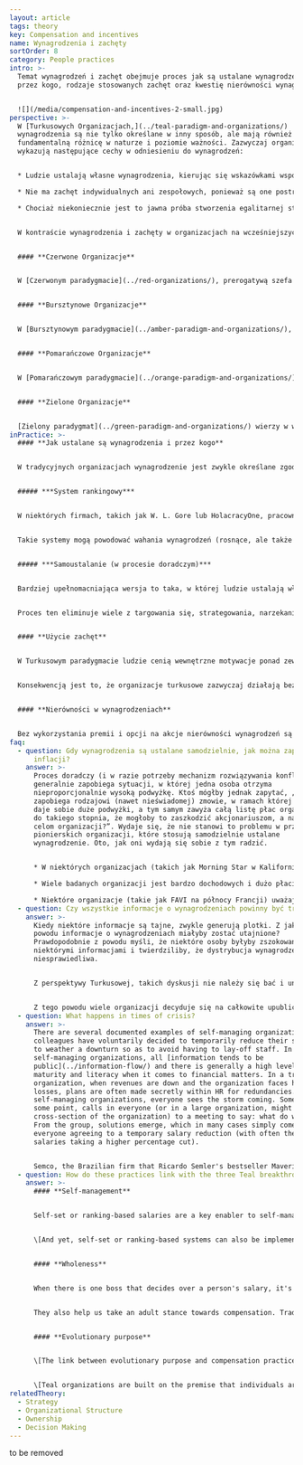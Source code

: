 ```yaml
---
layout: article
tags: theory
key: Compensation and incentives
name: Wynagrodzenia i zachęty
sortOrder: 8
category: People practices
intro: >-
  Temat wynagrodzeń i zachęt obejmuje proces jak są ustalane wynagrodzenia i
  przez kogo, rodzaje stosowanych zachęt oraz kwestię nierówności wynagrodzeń.


  ![](/media/compensation-and-incentives-2-small.jpg)
perspective: >-
  W [Turkusowych Organizacjach,](../teal-paradigm-and-organizations/)
  wynagrodzenia są nie tylko określane w inny sposób, ale mają również
  fundamentalną różnicę w naturze i poziomie ważności. Zazwyczaj organizacje te
  wykazują następujące cechy w odniesieniu do wynagrodzeń:


  * Ludzie ustalają własne wynagrodzenia, kierując się wskazówkami współpracowników.

  * Nie ma zachęt indywidualnych ani zespołowych, ponieważ są one postrzegane jako bodźce odwracające uwagę ludzi od ich wewnętrznej motywacji i wypaczające zachowanie.

  * Chociaż niekoniecznie jest to jawna próba stworzenia egalitarnej struktury wynagrodzeń, wydaje się, że w tych organizacjach ludzie dążą do zmniejszenia czasami skrajnych różnic w wynagrodzeniach, których doświadczamy obecnie w wielu sektorach. Szczególny nacisk kładzie się na to, aby najniżej opłacani zarabiali wystarczająco dużo na zaspokojenie podstawowych potrzeb.


  W kontraście wynagrodzenia i zachęty w organizacjach na wcześniejszych etapach można podsumować w następujący sposób:


  #### **Czerwone Organizacje**


  W [Czerwonym paradygmacie](../red-organizations/), prerogatywą szefa jest swobodne, dla kaprysu, decydowanie o podwyższeniu lub obniżeniu wynagrodzenia. Nie ma formalnych procesów negocjowania wynagrodzenia ani formalnych, udokumentowanych procesów motywacyjnych.


  #### **Bursztynowe Organizacje**


  W [Bursztynowym paradygmacie](../amber-paradigm-and-organizations/), wynagrodzenie jest na ogół ustalane i określane na podstawie poziomu danej osoby w hierarchii (lub innego ustalonego wskaźnika statusu, takiego jak typ jej stopnia uniwersyteckiego). Nie ma indywidualnych negocjacji płacowych ani zachęt. To "ta sama praca, ta sama płaca".


  #### **Pomarańczowe Organizacje**


  W [Pomarańczowym paradygmacie](../orange-paradigm-and-organizations/) istnieją indywidualne negocjacje dotyczące wynagrodzenia podstawowego, a ludzie generalnie mieszczą się w przedziałach płacowych. Szef ma pewną swobodę w zwiększaniu pensji w ramach tego przedziału wynagrodzenia. Pomarańczowy mocno wierzy w indywidualne cele i zachęty. Jeśli ludzie osiągną z góry ustalone cele (które idealnie pasują do kaskadowego systemu celów lub budżetu, który buduje silny wzrost wartości dla akcjonariuszy), otrzymają twardą premię. Znaczne różnice w wynagrodzeniach między najlepiej a najgorzej zarabiającymi są uważane za całkowicie akceptowalne, ponieważ odzwierciedlają zasługi i wkład ludzi.


  #### **Zielone Organizacje**


  [Zielony paradygmat](../green-paradigm-and-organizations/) wierzy w współpracę tak samo jak w konkurencję; indywidualne zachęty zaczynają ustępować miejsca bonusom zespołowym. Podejmowane są próby zmniejszenia różnicy między najlepiej zarabiającymi a najniższymi pracownikami w miejscu pracy, na przykład poprzez maksymalną wielokrotność między wynagrodzeniem dyrektora generalnego a medianą (lub najniższą) pensją w organizacji.
inPractice: >-
  #### **Jak ustalane są wynagrodzenia i przez kogo**


  W tradycyjnych organizacjach wynagrodzenie jest zwykle określane zgodnie z hierarchią organizacyjną. Generalnie szef może zdecydować o podwyżce wynagrodzenia dla swoich podwładnych, często z zastrzeżeniem wytycznych lub zgody HR (lub instytucji). W organizacjach samozarządzających, pod nieobecność szefów, proces ustalania wynagrodzeń i innych rodzajów wynagrodzeń musi zostać opracowany na nowo, wykorzystując siłę wkładu współpracowników. Wydaje się, że istnieją dwie szerokie kategorie systemów: systemy rankingowe i systemy samoustalania (oparte na procesie doradczym). \[Oba z nich mogą być również używane w systemach hierarchicznych. Nie zależą od samozarządzających się struktur.]


  ##### ***System rankingowy***


  W niektórych firmach, takich jak W. L. Gore lub HolacracyOne, pracownicy oceniają lub oceniają wkład kolegów, z którymi najbliżej współpracują. W oparciu o te dane wejściowe ludzie są przydzielani do różnych przedziałów wynagrodzeń - zwykle przez algorytm lub wybrany komitet. Ludzie, którzy są postrzegani jako wnoszący więcej, znajdą się w wyższych przedziałach, które zarabiają wyższe pensje; młodsi, mniej doświadczeni koledzy w naturalny sposób skłaniają się ku zespołom z niższymi zarobkami. Proces jest prosty i łatwy do zrozumienia i ogólnie postrzegany jako uczciwy. Kiedy to nie tylko jedna osoba (szef), ale wielu współpracowników danej osoby informuje proces, otrzymane wynagrodzenie będzie prawdopodobnie bardziej sprawiedliwym odzwierciedleniem wkładu tej osoby.


  Takie systemy mogą powodować wahania wynagrodzeń (rosnące, ale także spadające) na przestrzeni lat, w zależności od wkładu osób. W wielu krajach przepisy prawa pracy zapobiegają obniżaniu wynagrodzeń, co wymaga dostosowania do tej metody. Na przykład system mógłby być używany tylko do rozróżnienia, którzy koledzy powinni otrzymać podwyżkę. Alternatywnie, system można zaprojektować przy użyciu niskiej stałej pensji i zezwalać na wahania indywidualnych premii, które mogą rosnąć lub spadać.


  ##### ***Samoustalanie (w procesie doradczym)***


  Bardziej upełnomacniająca wersja to taka, w której ludzie ustalają własne pensje, skalibrowane na podstawie procesu udzielania porad współpracownikom. W takim przypadku, na ogół raz w roku, ludzie proponują, jaką podwyżkę pensji uważają za odpowiednią dla siebie, i uzasadniają swoją propozycję. Wkład ten jest weryfikowany przez szereg współpracowników (np. w wybieranej radzie ds. wynagrodzeń), którzy udzielają indywidualnych porad dotyczących tej propozycji, w oparciu o kalibrację wśród współpracowników. Poszczególne osoby mogą wówczas zdecydować, czy chcą zastosować się do otrzymanych porad, czy też nie, a ich wybór jest podawany do wiadomości publicznej. Jeśli tak zdecyduje, grupa doradcza ds. wynagrodzeń może zadeklarować konflikt i powołać się na [mechanizm rozwiązywania konfliktów](../conflict-resolution/).


  Proces ten eliminuje wiele z targowania się, strategowania, narzekania i „podlizywania”, które ma miejsce, gdy szef ustala pensje. Jeśli ludzie są niezadowoleni ze swojej pensji, mogą ją po prostu podnieść. I będą ponosić konsekwencje swoich wyborów, jeśli zdecydują się oddalić się od porad współpracowników.


  #### **Użycie zachęt**


  W Turkusowym paradygmacie ludzie cenią wewnętrzne motywacje ponad zewnętrzne. Kiedy ludzie zarabiają wystarczająco dużo pieniędzy, aby zaspokoić swoje podstawowe potrzeby, najważniejsze jest, aby praca miała znaczenie i aby mogli wyrażać swoje talenty i powołania w pracy. W książce *Drive* Daniel Pink konkluduje na podstawie wielu badań dotyczących tego, że w dzisiejszych złożonych warunkach pracy zachęty przynoszą w większości skutki odwrotne do zamierzonych, raczej zmniejszając niż poprawiając wydajność ludzi.


  Konsekwencją jest to, że organizacje turkusowe zazwyczaj działają bez wyraźnych zachęt finansowych na poziomie indywidualnym i zespołowym. Nikt, nawet sprzedawcy, nie ma celów ani zachęt i rzadko istnieją indywidualne bonusy lub opcje na akcje. Zamiast tego, pod koniec bardzo dochodowych lat, część zysku zostanie podzielona ze wszystkimi pracownikami (w niektórych przypadkach każdy otrzymuje ten sam stały procent wynagrodzenia podstawowego, w innych wszyscy otrzymują tę samą stałą kwotę). Zobacz też [Ownership](../ownership/).


  #### **Nierówności w wynagrodzeniach**


  Bez wykorzystania premii i opcji na akcje nierówności wynagrodzeń są automatycznie zmniejszane, ponieważ duży udział w nierównościach płac w dzisiejszych firmach z listy Fortune 500 wynika z często ekstrawaganckich premii prezesów i opcji na akcje. Niektóre organizacje świadomie dążą też do ograniczenia nierówności w wynagrodzeniu zasadniczym. Niektóre organizacje, takie jak AES i FAVI, zastąpiły stawki godzinowe wynagrodzeniami miesięcznymi dla pracowników hali produkcyjnej, usuwając podział na pracowników fizycznych i umysłowych. Każdy otrzymuje wynagrodzenie na tych samych zasadach.
faq:
  - question: Gdy wynagrodzenia są ustalane samodzielnie, jak można zapobiec ich
      inflacji?
    answer: >-
      Proces doradczy (i w razie potrzeby mechanizm rozwiązywania konfliktów)
      generalnie zapobiega sytuacji, w której jedna osoba otrzyma
      nieproporcjonalnie wysoką podwyżkę. Ktoś mógłby jednak zapytać, „co
      zapobiega rodzajowi (nawet nieświadomej) zmowie, w ramach której każdy
      daje sobie duże podwyżki, a tym samym zawyża całą listę płac organizacji
      do takiego stopnia, że ​​mogłoby to zaszkodzić akcjonariuszom, a nawet
      celom organizacji?”. Wydaje się, że nie stanowi to problemu w przypadku
      pionierskich organizacji, które stosują samodzielnie ustalane
      wynagrodzenie. Oto, jak oni wydają się sobie z tym radzić.


      * W niektórych organizacjach (takich jak Morning Star w Kalifornii) każdy musi porównać swoje zarobki z rynkową stawką. Ustanawiają na przykład praktyczną zasadę, że wynagrodzenia nie powinny przekraczać 110% średniej w branży. Mogą to poprzeć argumentami, że zbyt wysokie pensje pozwalają na mniejsze inwestycje i przyszły rozwój, zmniejszają zdolność organizacji do osiągnięcia swojego celu lub są niesprawiedliwe wobec akcjonariuszy.

      * Wiele badanych organizacji jest bardzo dochodowych i dużo płaci w podziale na zyski (pracownicy FAVI zazwyczaj zarabiają w ten sposób równowartość 17 lub 18 miesięcznych pensji). Chodzi więc o to, aby wynagrodzenie było zgodne z branżą, a gdy pozwalają na to zyski, uzupełniać pensję o udział w zyskach. Zmniejsza to motywację do prób podniesienia wynagrodzenia podstawowego, wiedząc również, że w złych czasach praca jest bezpieczniejsza, jeśli pensje podstawowe nie są zawyżone.

      * Niektóre organizacje (takie jak FAVI na północy Francji) uważają, że warto mieć prostą praktyczną zasadę dla całej organizacji: przychody powinny zostać podzielone na X% w przypadku wynagrodzeń, Y% w przypadku kosztów materiałów, Z% w przypadku inwestycji, pozostaje zdrowy P% zysku. Wydaje się, że wszyscy akceptują tę zasadę jako zdrowy rozsądek. To jest podstawa tego, czym można się podzielić w podziale zysków. W razie potrzeby grupa doradców płacowych mogłaby z góry podzielić się tymi parametrami ze wszystkimi, na przykład w latach o niskiej rentowności.
  - question: Czy wszystkie informacje o wynagrodzeniach powinny być transparentne?
    answer: >-
      Kiedy niektóre informacje są tajne, zwykle generują plotki. Z jakiego
      powodu informacje o wynagrodzeniach miałyby zostać utajnione?
      Prawdopodobnie z powodu myśli, że niektóre osoby byłyby zszokowane
      niektórymi informacjami i twierdziliby, że dystrybucja wynagrodzeń jest
      niesprawiedliwa.


      Z perspektywy Turkusowej, takich dyskusji nie należy się bać i unikać, ale można nimi kierować w produktywny sposób. Mogą pomóc ujawnić niewypowiedziane problemy i ukryte pretensje. Mogą pomóc ludziom wzrastać w ramach tego procesu, radzić sobie z wzajemnymi relacjami i pieniędzmi. I być może rzeczywiście, w celu naprawienia niektórych ewidentnie niesprawiedliwych sytuacji, które mogły pojawić się z czasem.


      Z tego powodu wiele organizacji decyduje się na całkowite upublicznienie informacji. (Twórca aplikacji społecznościowych Buffer publikuje nawet wynagrodzenie wszystkich osób w Internecie). Niektóre organizacje, takie jak firma przetwórstwa pomidorów Morning Star, postanowiły upublicznić  *procenty wzrostu wynagrodzeń*  w ramach organizacji, ale nie podstawową pensję. Może to być pośredni krok w kierunku pełnej przejrzystości dla organizacji.
  - question: What happens in times of crisis?
    answer: >-
      There are several documented examples of self-managing organizations where
      colleagues have voluntarily decided to temporarily reduce their salaries
      to weather a downturn so as to avoid having to lay-off staff. In
      self-managing organizations, all [information tends to be
      public](../information-flow/) and there is generally a high level of
      maturity and literacy when it comes to financial matters. In a traditional
      organization, when revenues are down and the organization faces heavy
      losses, plans are often made secretly within HR for redundancies. In
      self-managing organizations, everyone sees the storm coming. Someone, at
      some point, calls in everyone (or in a large organization, might invite a
      cross-section of the organization) to a meeting to say: what do we do?
      From the group, solutions emerge, which in many cases simply come down to
      everyone agreeing to a temporary salary reduction (with often the highest
      salaries taking a higher percentage cut). 


      Semco, the Brazilian firm that Ricardo Semler's bestseller Maverick made famous, has put in place a "voluntary risk program" to institutionalize such salary reductions to protect the organization in times of crisis (to which Brazil has been prone over the last several decades). Employees are offered the option of a risk salary program. They take a pay cut of 25 percent and then receive a supplement raising their compensation to 125 percent if the company has a good year. If the company does poorly, they only receive 75 percent of their salary. As the good years outweigh the bad, the deal is favorable to employees willing to take a risk.
  - question: How do these practices link with the three Teal breakthroughs?
    answer: >-
      #### **Self-management**


      Self-set or ranking-based salaries are a key enabler to self-management: in traditional hierarchical structures, bosses decide on the salary raises and bonuses of their subordinates; in self-managing systems, it is necessary to upgrade to peer-based compensation mechanisms.


      \[And yet, self-set or ranking-based systems can also be implemented within traditional hierarchical structures. It can be a step towards ultimately replacing hierarchy with self-management. Within an organization where complete self-management isn't in the cards (for instance if the board of directors wouldn't accept that the organization let go of a pyramid structure), it can also be an important step to take some power out of the boss-subordinate relationship and create more of a team-based collaborative spirit.]


      #### **Wholeness**


      When there is one boss that decides over a person's salary, it's tempting to want to please that person, to conform to their expectations, to not speak one's truth. When it's not one person, but a great number of colleagues one works with who calibrate one's salary increase, most people naturally relax into showing up more truthfully. In this way, self-set or ranking based compensation mechanisms help colleagues show up more easily from a place of wholeness.


      They also help us take an adult stance towards compensation. Traditional boss-subordinate relationship tend to push employees to behave like children and bosses like parents. Self-set or ranking based compensation systems also do away, almost instantly, with much of the strategizing, haggling and complaining around compensation, with everyone forced to take an adult-to-adult stance. 


      #### **Evolutionary purpose**


      \[The link between evolutionary purpose and compensation practices can show up in times of crisis. There are several documented cases of self-managing where workers, in a severe downturn, choose voluntarily to reduce their compensations on a temporary basis to avoid lay-offs. In self-managing organizations, colleagues often often have a high level of financial knowledge and maturity, and choose to contribute to save their colleagues jobs and to maintain the organizations ability to pursue its purpose with all its skills and resources.]


      \[Teal organizations are built on the premise that individuals are primarily motivated, after attaining basic needs, by intrinsic factors such as the pursuit of purpose. Thus, they tend not to exhibit the primacy of compensation, including added incentives, typical in Orange or even Green.]
relatedTheory:
  - Strategy
  - Organizational Structure
  - Ownership
  - Decision Making
---
```

to be removed